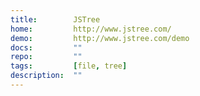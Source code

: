 ```yaml
---
title:        JSTree
home:         http://www.jstree.com/
demo:         http://www.jstree.com/demo
docs:         ""
repo:         ""
tags:         [file, tree]
description:  ""
---
```


